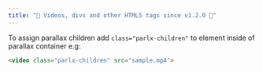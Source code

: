 ```yaml
---
title: "🎉 Videos, divs and other HTML5 tags since v1.2.0 🎉"
---
```


To assign parallax children add `class="parlx-children"` to element inside of parallax container e.g:

```html
<video class="parlx-children" src="sample.mp4">
```
